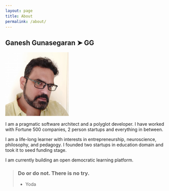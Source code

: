 ```yaml
---
layout: page
title: About
permalink: /about/
---
```


## Ganesh Gunasegaran ➤ GG

![GG alt >](/assets/images/gg.png)

I am a pragmatic software architect and a polyglot developer. I have worked with Fortune 500 companies, 2 person startups and everything in between.

I am a life-long learner with interests in entrepreneurship, neuroscience, philosophy, and pedagogy. I founded two startups in education domain and took it to seed funding stage.

I am currently building an open democratic learning platform.

> ### Do or do not. There is no try.
>
> - Yoda
